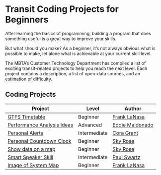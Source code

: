 # Transit Coding Projects for Beginners
After learning the basics of programming, building a program that does something useful is a great way to improve your skills.

But what should you make? As a beginner, it’s not always obvious what is possible to make, let alone what is achievable at your current skill level.

The MBTA’s Customer Technology Department has compiled a list of exciting transit-related projects to help you reach the next level. Each project contains a description, a list of open-data sources, and an estimation of difficulty.

## Coding Projects

| Project                    	    | Level        	| Author
|----------------------------	    |--------------	|---
| [GTFS Timetable][1]             	| Beginner     	| [Frank LaNasa](https://github.com/fjlanasa)  |
| [Performance Analysis Ideas][2] 	| Advanced     	| [Eddie Maldonado](https://github.com/lemald) |
| [Personal Alerts][3]            	| Intermediate 	| [Cora Grant](https://github.com/digitalcora) |
| [Personal Countdown Clock][4]   	| Beginner     	| [Sky Rose](https://github.com/skyqrose)      |
| [Show data on a map][7]           | Beginner      | [Sky Rose](https://github.com/skyqrose)      |
| [Smart Speaker Skill][5]        	| Intermediate 	| [Paul Swartz](https://github.com/paulswartz) |
| [Image of System Map][6]          | Beginner      | [Frank LaNasa](https://github.com/fjlanasa)  |

[1]: https://github.com/mbta/transit_project_ideas/blob/master/gtfs_timetable.md
[2]: https://github.com/mbta/transit_project_ideas/blob/master/performance_analysis_ideas.md
[3]: https://github.com/mbta/transit_project_ideas/blob/master/personal_alerts.md
[4]: https://github.com/mbta/transit_project_ideas/blob/master/personal_countdown_clock.md
[5]: https://github.com/mbta/transit_project_ideas/blob/master/smart_speaker_skill.md
[6]: https://github.com/mbta/transit_project_ideas/blob/master/svg_system_map.md
[7]: https://github.com/mbta/transit_project_ideas/blob/master/show_data_on_a_map.md